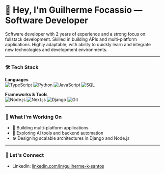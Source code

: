 # 👋 Hey, I'm Guilherme Focassio — Software Developer

Software developer with 2 years of experience and a strong focus on fullstack development. Skilled in building APIs and multi-platform applications. Highly adaptable, with ability to quickly learn and integrate new technologies and development environments.

---

### 🛠️ Tech Stack

**Languages**  
![TypeScript](https://img.shields.io/badge/-TypeScript-3178C6?style=flat-square&logo=typescript&logoColor=white)
![Python](https://img.shields.io/badge/-Python-3776AB?style=flat-square&logo=python&logoColor=white)
![JavaScript](https://img.shields.io/badge/-JavaScript-F7DF1E?style=flat-square&logo=javascript&logoColor=black)
![SQL](https://img.shields.io/badge/-SQL-4479A1?style=flat-square&logo=postgresql&logoColor=white)

**Frameworks & Tools**  
![Node.js](https://img.shields.io/badge/-Node.js-339933?style=flat-square&logo=nodedotjs&logoColor=white)
![Next.js](https://img.shields.io/badge/-Next.js-000000?style=flat-square&logo=nextdotjs&logoColor=white)
![Django](https://img.shields.io/badge/-Django-092E20?style=flat-square&logo=django&logoColor=white)
![Git](https://img.shields.io/badge/-Git-F05032?style=flat-square&logo=git&logoColor=white)

---

### 🚀 What I'm Working On
- 📱 Building multi-platform applications
- 🤖 Exploring AI tools and backend automation
- ⚙️ Designing scalable architectures in Django and Node.js

---

### 🤝 Let's Connect

- LinkedIn: [linkedin.com/in/guilherme-k-santos](https://linkedin.com/in/guilherme-k-santos)
